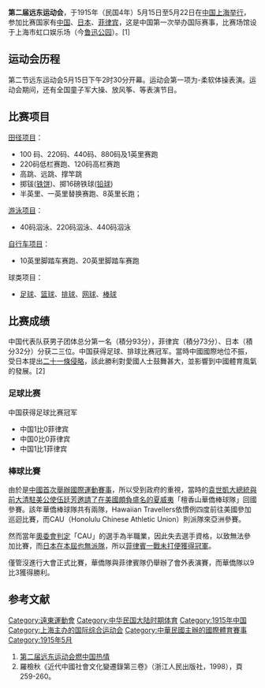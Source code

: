 **第二届远东运动会**，于1915年（民国4年）5月15日至5月22日在[中国](../Page/中国.md "wikilink")[上海举行](../Page/上海.md "wikilink")，参加比赛国家有[中国](../Page/中国.md "wikilink")、[日本](../Page/日本.md "wikilink")、[菲律宾](../Page/菲律宾.md "wikilink")，这是中国第一次举办国际赛事，比赛场馆设于上海市虹口娱乐场（今[鲁迅公园](../Page/鲁迅公园.md "wikilink")）。\[1\]

## 运动会历程

第二节远东运动会5月15日下午2时30分开幕。运动会第一项为-柔软体操表演。运动会期间，还有全国童子军大操、放风筝、等表演节目。

## 比赛项目

[田径项目](../Page/田径.md "wikilink")：

  - 100 码、220码、440码、880码及1英里赛跑
  - 220码低栏赛跑、120码高栏赛跑
  - 高跳、远跳、撑竿跳
  - 掷钹([铁饼](../Page/铁饼.md "wikilink"))、掷16磅铁球([铅球](../Page/铅球.md "wikilink"))
  - 半英里、一英里替换赛跑、8英里长跑；

[游泳项目](../Page/游泳.md "wikilink")：

  - 40码泅泳、220码泅泳、440码泅泳

[自行车项目](../Page/自行车.md "wikilink")：

  - 10英里脚踏车赛跑、20英里脚踏车赛跑

球类项目：

  - [足球](../Page/足球.md "wikilink")、[篮球](../Page/篮球.md "wikilink")、[排球](../Page/排球.md "wikilink")、[网球](../Page/网球.md "wikilink")、[棒球](../Page/棒球.md "wikilink")

## 比赛成绩

中国代表队获男子团体总分第一名（積分93分），菲律宾（積分73分）、日本（積分32分）分获二三位。中国获得足球、排球比赛冠军。當時中國國際地位不振，受日本提出[二十一條侵略](../Page/二十一條.md "wikilink")，該此勝利對愛國人士鼓舞甚大，並影響到中國體育風氣的發展。\[2\]

### 足球比赛

中国获得足球比赛冠军

  - 中国1比0菲律宾
  - 中国0比0菲律宾
  - 中国1比1菲律宾

### 棒球比賽

由於是[中國首次舉辦國際運動賽事](../Page/中國.md "wikilink")，所以受到政府的重視，當時的[袁世凱大總統與前](../Page/袁世凱.md "wikilink")[大清駐美公使](../Page/大清.md "wikilink")[伍廷芳邀請了在](../Page/伍廷芳.md "wikilink")[美國頗負盛名的](../Page/美國.md "wikilink")[夏威夷](../Page/夏威夷.md "wikilink")「檀香山華僑棒球隊」回國參賽。該年華僑棒球隊共有兩隊，Hawaiian
Travellers依慣例四度前往美國參加巡迴比賽，而CAU（Honolulu Chinese Athletic Union）則派隊來亞洲參賽。

然而當年[奧委會判定](../Page/奧林匹克委員會.md "wikilink")「CAU」的選手為半職業，因此失去選手資格，以致無法參加比賽，而[日本在本屆也無派隊](../Page/日本.md "wikilink")，所以[菲律賓一戰未打便獲得冠軍](../Page/菲律賓.md "wikilink")。

僅管沒進行大會正式比賽，華僑隊與菲律賓隊仍舉辦了會外表演賽，而華僑隊以9比3獲得勝利。

## 参考文献

[Category:遠東運動會](https://zh.wikipedia.org/wiki/Category:遠東運動會 "wikilink")
[Category:中华民国大陆时期体育](https://zh.wikipedia.org/wiki/Category:中华民国大陆时期体育 "wikilink")
[Category:1915年中国](https://zh.wikipedia.org/wiki/Category:1915年中国 "wikilink")
[Category:上海主办的国际综合运动会](https://zh.wikipedia.org/wiki/Category:上海主办的国际综合运动会 "wikilink")
[Category:中華民國主辦的國際體育賽事](https://zh.wikipedia.org/wiki/Category:中華民國主辦的國際體育賽事 "wikilink")
[Category:1915年5月](https://zh.wikipedia.org/wiki/Category:1915年5月 "wikilink")

1.  [第二届远东运动会燃中国热情](http://sports.sina.com.cn/o/2005-05-08/18381548487.shtml)
2.  羅檢秋《近代中國社會文化變遷錄第三卷》（浙江人民出版社，1998），頁259-260。